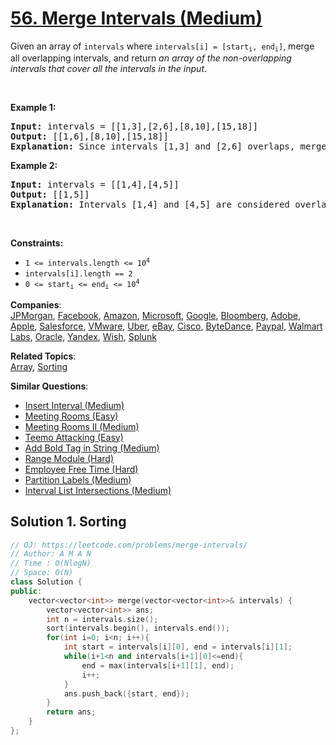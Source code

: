 # [56. Merge Intervals (Medium)](https://leetcode.com/problems/merge-intervals/)

<p>Given an array&nbsp;of <code>intervals</code>&nbsp;where <code>intervals[i] = [start<sub>i</sub>, end<sub>i</sub>]</code>, merge all overlapping intervals, and return <em>an array of the non-overlapping intervals that cover all the intervals in the input</em>.</p>

<p>&nbsp;</p>
<p><strong>Example 1:</strong></p>

<pre><strong>Input:</strong> intervals = [[1,3],[2,6],[8,10],[15,18]]
<strong>Output:</strong> [[1,6],[8,10],[15,18]]
<strong>Explanation:</strong> Since intervals [1,3] and [2,6] overlaps, merge them into [1,6].
</pre>

<p><strong>Example 2:</strong></p>

<pre><strong>Input:</strong> intervals = [[1,4],[4,5]]
<strong>Output:</strong> [[1,5]]
<strong>Explanation:</strong> Intervals [1,4] and [4,5] are considered overlapping.
</pre>

<p>&nbsp;</p>
<p><strong>Constraints:</strong></p>

<ul>
	<li><code>1 &lt;= intervals.length &lt;= 10<sup>4</sup></code></li>
	<li><code>intervals[i].length == 2</code></li>
	<li><code>0 &lt;= start<sub>i</sub> &lt;= end<sub>i</sub> &lt;= 10<sup>4</sup></code></li>
</ul>


**Companies**:  
[JPMorgan](https://leetcode.com/company/jpmorgan), [Facebook](https://leetcode.com/company/facebook), [Amazon](https://leetcode.com/company/amazon), [Microsoft](https://leetcode.com/company/microsoft), [Google](https://leetcode.com/company/google), [Bloomberg](https://leetcode.com/company/bloomberg), [Adobe](https://leetcode.com/company/adobe), [Apple](https://leetcode.com/company/apple), [Salesforce](https://leetcode.com/company/salesforce), [VMware](https://leetcode.com/company/vmware), [Uber](https://leetcode.com/company/uber), [eBay](https://leetcode.com/company/ebay), [Cisco](https://leetcode.com/company/cisco), [ByteDance](https://leetcode.com/company/bytedance), [Paypal](https://leetcode.com/company/paypal), [Walmart Labs](https://leetcode.com/company/walmart-labs), [Oracle](https://leetcode.com/company/oracle), [Yandex](https://leetcode.com/company/yandex), [Wish](https://leetcode.com/company/wish), [Splunk](https://leetcode.com/company/splunk)

**Related Topics**:  
[Array](https://leetcode.com/tag/array/), [Sorting](https://leetcode.com/tag/sorting/)

**Similar Questions**:
* [Insert Interval (Medium)](https://leetcode.com/problems/insert-interval/)
* [Meeting Rooms (Easy)](https://leetcode.com/problems/meeting-rooms/)
* [Meeting Rooms II (Medium)](https://leetcode.com/problems/meeting-rooms-ii/)
* [Teemo Attacking (Easy)](https://leetcode.com/problems/teemo-attacking/)
* [Add Bold Tag in String (Medium)](https://leetcode.com/problems/add-bold-tag-in-string/)
* [Range Module (Hard)](https://leetcode.com/problems/range-module/)
* [Employee Free Time (Hard)](https://leetcode.com/problems/employee-free-time/)
* [Partition Labels (Medium)](https://leetcode.com/problems/partition-labels/)
* [Interval List Intersections (Medium)](https://leetcode.com/problems/interval-list-intersections/)

## Solution 1. Sorting

```cpp
// OJ: https://leetcode.com/problems/merge-intervals/
// Author: A M A N
// Time : O(NlogN)
// Space: O(N)
class Solution {
public:
    vector<vector<int>> merge(vector<vector<int>>& intervals) {
        vector<vector<int>> ans;
        int n = intervals.size();
        sort(intervals.begin(), intervals.end());
        for(int i=0; i<n; i++){
            int start = intervals[i][0], end = intervals[i][1];
            while(i+1<n and intervals[i+1][0]<=end){
                end = max(intervals[i+1][1], end);
                i++;
            }
            ans.push_back({start, end});
        }
        return ans;
    }
};
```